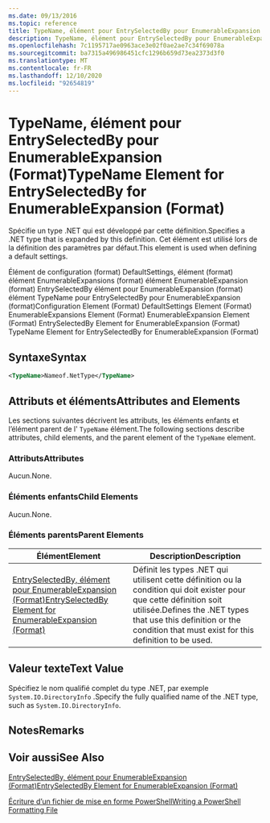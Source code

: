 ```yaml
---
ms.date: 09/13/2016
ms.topic: reference
title: TypeName, élément pour EntrySelectedBy pour EnumerableExpansion (Format)
description: TypeName, élément pour EntrySelectedBy pour EnumerableExpansion (Format)
ms.openlocfilehash: 7c1195717ae0963ace3e02f0ae2ae7c34f69078a
ms.sourcegitcommit: ba7315a496986451cfc1296b659d73ea2373d3f0
ms.translationtype: MT
ms.contentlocale: fr-FR
ms.lasthandoff: 12/10/2020
ms.locfileid: "92654819"
---
```

# <a name="typename-element-for-entryselectedby-for-enumerableexpansion-format"></a><span data-ttu-id="f80dd-103">TypeName, élément pour EntrySelectedBy pour EnumerableExpansion (Format)</span><span class="sxs-lookup"><span data-stu-id="f80dd-103">TypeName Element for EntrySelectedBy for EnumerableExpansion (Format)</span></span>

<span data-ttu-id="f80dd-104">Spécifie un type .NET qui est développé par cette définition.</span><span class="sxs-lookup"><span data-stu-id="f80dd-104">Specifies a .NET type that is expanded by this definition.</span></span> <span data-ttu-id="f80dd-105">Cet élément est utilisé lors de la définition des paramètres par défaut.</span><span class="sxs-lookup"><span data-stu-id="f80dd-105">This element is used when defining a default settings.</span></span>

<span data-ttu-id="f80dd-106">Élément de configuration (format) DefaultSettings, élément (format) élément EnumerableExpansions (format) élément EnumerableExpansion (format) EntrySelectedBy élément pour EnumerableExpansion (format) élément TypeName pour EntrySelectedBy pour EnumerableExpansion (format)</span><span class="sxs-lookup"><span data-stu-id="f80dd-106">Configuration Element (Format) DefaultSettings Element (Format) EnumerableExpansions Element (Format) EnumerableExpansion Element (Format) EntrySelectedBy Element for EnumerableExpansion (Format) TypeName Element for EntrySelectedBy for EnumerableExpansion (Format)</span></span>

## <a name="syntax"></a><span data-ttu-id="f80dd-107">Syntaxe</span><span class="sxs-lookup"><span data-stu-id="f80dd-107">Syntax</span></span>

```xml
<TypeName>Nameof.NetType</TypeName>

```

## <a name="attributes-and-elements"></a><span data-ttu-id="f80dd-108">Attributs et éléments</span><span class="sxs-lookup"><span data-stu-id="f80dd-108">Attributes and Elements</span></span>

<span data-ttu-id="f80dd-109">Les sections suivantes décrivent les attributs, les éléments enfants et l’élément parent de l' `TypeName` élément.</span><span class="sxs-lookup"><span data-stu-id="f80dd-109">The following sections describe attributes, child elements, and the parent element of the `TypeName` element.</span></span>

### <a name="attributes"></a><span data-ttu-id="f80dd-110">Attributs</span><span class="sxs-lookup"><span data-stu-id="f80dd-110">Attributes</span></span>

<span data-ttu-id="f80dd-111">Aucun.</span><span class="sxs-lookup"><span data-stu-id="f80dd-111">None.</span></span>

### <a name="child-elements"></a><span data-ttu-id="f80dd-112">Éléments enfants</span><span class="sxs-lookup"><span data-stu-id="f80dd-112">Child Elements</span></span>

<span data-ttu-id="f80dd-113">Aucun.</span><span class="sxs-lookup"><span data-stu-id="f80dd-113">None.</span></span>

### <a name="parent-elements"></a><span data-ttu-id="f80dd-114">Éléments parents</span><span class="sxs-lookup"><span data-stu-id="f80dd-114">Parent Elements</span></span>

|<span data-ttu-id="f80dd-115">Élément</span><span class="sxs-lookup"><span data-stu-id="f80dd-115">Element</span></span>|<span data-ttu-id="f80dd-116">Description</span><span class="sxs-lookup"><span data-stu-id="f80dd-116">Description</span></span>|
|-------------|-----------------|
|[<span data-ttu-id="f80dd-117">EntrySelectedBy, élément pour EnumerableExpansion (Format)</span><span class="sxs-lookup"><span data-stu-id="f80dd-117">EntrySelectedBy Element for EnumerableExpansion (Format)</span></span>](./entryselectedby-element-for-enumerableexpansion-format.md)|<span data-ttu-id="f80dd-118">Définit les types .NET qui utilisent cette définition ou la condition qui doit exister pour que cette définition soit utilisée.</span><span class="sxs-lookup"><span data-stu-id="f80dd-118">Defines the .NET types that use this definition or the condition that must exist for this definition to be used.</span></span>|

## <a name="text-value"></a><span data-ttu-id="f80dd-119">Valeur texte</span><span class="sxs-lookup"><span data-stu-id="f80dd-119">Text Value</span></span>

<span data-ttu-id="f80dd-120">Spécifiez le nom qualifié complet du type .NET, par exemple `System.IO.DirectoryInfo` .</span><span class="sxs-lookup"><span data-stu-id="f80dd-120">Specify the fully qualified name of the .NET type, such as `System.IO.DirectoryInfo`.</span></span>

## <a name="remarks"></a><span data-ttu-id="f80dd-121">Notes</span><span class="sxs-lookup"><span data-stu-id="f80dd-121">Remarks</span></span>

## <a name="see-also"></a><span data-ttu-id="f80dd-122">Voir aussi</span><span class="sxs-lookup"><span data-stu-id="f80dd-122">See Also</span></span>

[<span data-ttu-id="f80dd-123">EntrySelectedBy, élément pour EnumerableExpansion (Format)</span><span class="sxs-lookup"><span data-stu-id="f80dd-123">EntrySelectedBy Element for EnumerableExpansion (Format)</span></span>](./entryselectedby-element-for-enumerableexpansion-format.md)

[<span data-ttu-id="f80dd-124">Écriture d’un fichier de mise en forme PowerShell</span><span class="sxs-lookup"><span data-stu-id="f80dd-124">Writing a PowerShell Formatting File</span></span>](./writing-a-powershell-formatting-file.md)
